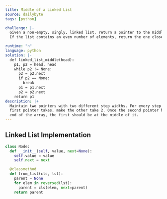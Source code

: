 ```yaml
---
title: Middle of a Linked List
source: dailybyte
tags: [python]

challenge: |-
  Given a non-empty, singly, linked list, return a pointer to the middle of the list.
  If the list contains an even number of elements, return the one closer to the end.

runtime: "n"
language: python
solution: |-
  def linked_list_middle(head):
    p1, p2 = head, head
    while p2 != None:
      p2 = p2.next
      if p2 == None:
        break
      p1 = p1.next
      p2 = p2.next
    return p1
description: |+
  Maintain two pointers with two different step widths. For every step forward the
  first pointer takes, make the other take 2. Once the second pointer has reached the
  end of the array, the first should be at the middle of it.
---
```



## Linked List Implementation
```python
class Node:
  def __init__(self, value, next=None):
    self.value = value
    self.next = next

  @classmethod
  def from_list(cls, lst):
    parent = None
    for elem in reversed(lst):
      parent = cls(elem, next=parent)
    return parent
```
